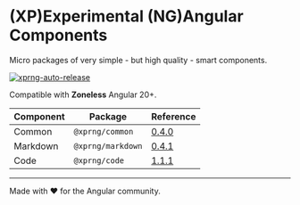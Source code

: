 # (XP)Experimental (NG)Angular Components

Micro packages of very simple - but high quality - smart components.

[![xprng-auto-release](https://github.com/ziv/xprng/actions/workflows/ci.yml/badge.svg)](https://github.com/ziv/xprng/actions/workflows/ci.yml)

Compatible with **Zoneless** Angular 20+.

| Component | Package           | Reference                         |
|-----------|-------------------|-----------------------------------|
| Common    | `@xprng/common`   | [0.4.0](xprng/common/README.md)   |
| Markdown  | `@xprng/markdown` | [0.4.1](xprng/markdown/README.md) |
| Code      | `@xprng/code`     | [1.1.1](xprng/code/README.md)     |

---

Made with ❤️ for the Angular community.
